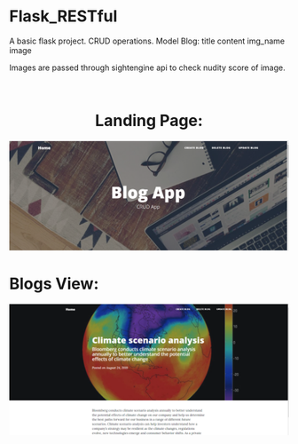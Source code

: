 # Flask_RESTful

A basic flask project.
CRUD operations.
Model Blog:
  title
  content
  img_name
  image

Images are passed through sightengine api to check nudity score of image.

<br>
<center><h1>Landing Page:</h1></center>

![lomira1](img1.PNG)

<h1>Blogs View:</h1>

![lomira2](img2.PNG)

